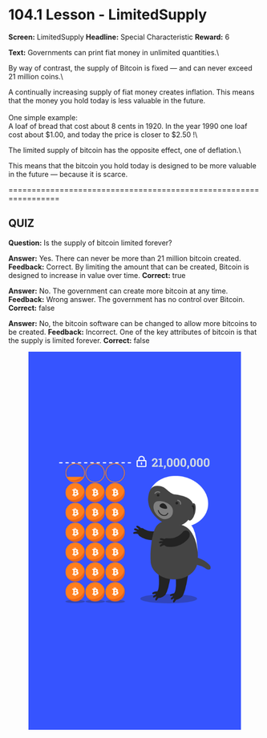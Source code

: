 # 104.1 Lesson - LimitedSupply

**Screen:** LimitedSupply
**Headline:** Special Characteristic
**Reward:** 6

**Text:** Governments can print fiat money in unlimited quantities.\


By way of contrast, the supply of Bitcoin is fixed — and can never exceed 21 million coins.\


A continually increasing supply of fiat money creates inflation. This means that the money you hold today is less valuable in the future.\
\
One simple example:\
A loaf of bread that cost about 8 cents in 1920. In the year 1990 one loaf cost about $1.00, and today the price is closer to $2.50 !\


The limited supply of bitcoin has the opposite effect, one of deflation.\


This means that the bitcoin you hold today is designed to be more valuable in the future — because it is scarce.


=================================================================

## QUIZ

**Question:** Is the supply of bitcoin limited forever?

**Answer:** Yes. There can never be more than 21 million bitcoin created.
**Feedback:** Correct. By limiting the amount that can be created, Bitcoin is designed to increase in value over time.
**Correct:** true

**Answer:** No. The government can create more bitcoin at any time.
**Feedback:** Wrong answer. The government has no control over Bitcoin.
**Correct:** false

**Answer:** No, the bitcoin software can be changed to allow more bitcoins to be created.
**Feedback:** Incorrect. One of the key attributes of bitcoin is that the supply is limited forever.
**Correct:** false


<figure><img src="../.gitbook/assets/image (14).png" alt=""><figcaption></figcaption></figure>

